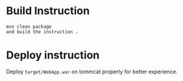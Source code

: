 

# Build Instruction


```
mvn clean package
and build the instruction .
```

# Deploy instruction

Deploy ```target/WebApp.war``` on tommcat properly for better experience.

